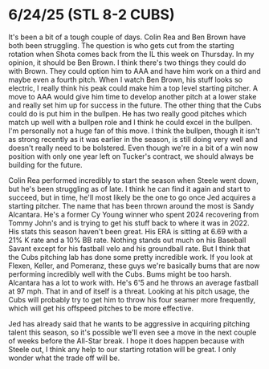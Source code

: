 # 6/24/25 (STL 8-2 CUBS)

It's been a bit of a tough couple of days. Colin Rea and Ben Brown have both been struggling. The question is who gets cut from the starting rotation when Shota comes back from the IL this week on Thursday. In my opinion, it should be Ben Brown. I think there's two things they could do with Brown. They could option him to AAA and have him work on a third and maybe even a fourth pitch. When I watch Ben Brown, his stuff looks so electric, I really think his peak could make him a top level starting pitcher. A move to AAA would give him time to develop another pitch at a lower stake and really set him up for success in the future. The other thing that the Cubs could do is put him in the bullpen. He has two really good pitches which match up well with a bullpen role and I think he could excel in the bullpen. I'm personally not a huge fan of this move. I think the bullpen, though it isn't as strong recently as it was earlier in the season, is still doing very well and doesn't really need to be bolstered. Even though we're in a bit of a win now position with only one year left on Tucker's contract, we should always be building for the future. 

Colin Rea performed incredibly to start the season when Steele went down, but he's been struggling as of late. I think he can find it again and start to succeed, but in time, he'll most likely be the one to go once Jed acquires a starting pitcher. The name that has been thrown around the most is Sandy Alcantara. He's a former Cy Young winner who spent 2024 recovering from Tommy John's and is trying to get his stuff back to where it was in 2022. His stats this season haven't been great. His ERA is sitting at 6.69 with a 21% K rate and a 10% BB rate. Nothing stands out much on his Baseball Savant except for his fastball velo and his groundball rate. But I think that the Cubs pitching lab has done some pretty incredible work. If you look at Flexen, Keller, and Pomeranz, these guys we're basically bums that are now performing incredibly well with the Cubs. Bums might be too harsh. Alcantara has a lot to work with. He's 6'5 and he throws an average fastball at 97 mph. That in and of itself is a threat. Looking at his pitch usage, the Cubs will probably try to get him to throw his four seamer more frequently, which will get his offspeed pitches to be more effective. 

Jed has already said that he wants to be aggressive in acquiring pitching talent this season, so it's possible we'll even see a move in the next couple of weeks before the All-Star break. I hope it does happen because with Steele out, I think any help to our starting rotation will be great. I only wonder what the trade off will be. 